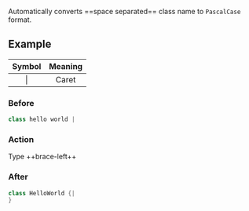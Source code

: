 Automatically converts ==space separated== class name to `PascalCase` format.

## Example

| Symbol | Meaning |
|:------:|:-------:|
| &vert; |  Caret  |

### Before

```java
class hello world |
```

### Action

Type ++brace-left++

### After

```java
class HelloWorld {|
}
```
